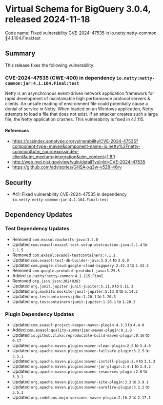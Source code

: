 # Virtual Schema for BigQuery 3.0.4, released 2024-11-18

Code name: Fixed vulnerability CVE-2024-47535 in io.netty:netty-common:jar:4.1.104.Final:test

## Summary

This release fixes the following vulnerability:

### CVE-2024-47535 (CWE-400) in dependency `io.netty:netty-common:jar:4.1.104.Final:test`
Netty is an asynchronous event-driven network application framework for rapid development of maintainable high performance protocol servers & clients. An unsafe reading of environment file could potentially cause a denial of service in Netty. When loaded on an Windows application, Netty attempts to load a file that does not exist. If an attacker creates such a large file, the Netty application crashes. This vulnerability is fixed in 4.1.115.
#### References
* https://ossindex.sonatype.org/vulnerability/CVE-2024-47535?component-type=maven&component-name=io.netty%2Fnetty-common&utm_source=ossindex-client&utm_medium=integration&utm_content=1.8.1
* http://web.nvd.nist.gov/view/vuln/detail?vulnId=CVE-2024-47535
* https://github.com/advisories/GHSA-xq3w-v528-46rv

## Security

* #41: Fixed vulnerability CVE-2024-47535 in dependency `io.netty:netty-common:jar:4.1.104.Final:test`

## Dependency Updates

### Test Dependency Updates

* Removed `com.exasol:bucketfs-java:3.2.0`
* Updated `com.exasol:exasol-test-setup-abstraction-java:2.1.4` to `2.1.5`
* Removed `com.exasol:exasol-testcontainers:7.1.1`
* Updated `com.exasol:test-db-builder-java:3.5.4` to `3.6.0`
* Updated `com.google.cloud:google-cloud-bigquery:2.42.3` to `2.43.3`
* Removed `com.google.protobuf:protobuf-java:3.25.5`
* Added `io.netty:netty-common:4.1.115.Final`
* Removed `org.json:json:20240303`
* Updated `org.junit.jupiter:junit-jupiter:5.11.0` to `5.11.3`
* Updated `org.mockito:mockito-junit-jupiter:5.13.0` to `5.14.2`
* Updated `org.testcontainers:jdbc:1.20.1` to `1.20.3`
* Updated `org.testcontainers:junit-jupiter:1.20.1` to `1.20.3`

### Plugin Dependency Updates

* Updated `com.exasol:project-keeper-maven-plugin:4.3.3` to `4.4.0`
* Added `com.exasol:quality-summarizer-maven-plugin:0.2.0`
* Updated `io.github.zlika:reproducible-build-maven-plugin:0.16` to `0.17`
* Updated `org.apache.maven.plugins:maven-clean-plugin:2.5` to `3.4.0`
* Updated `org.apache.maven.plugins:maven-failsafe-plugin:3.2.5` to `3.5.1`
* Updated `org.apache.maven.plugins:maven-install-plugin:2.4` to `3.1.3`
* Updated `org.apache.maven.plugins:maven-jar-plugin:3.4.1` to `3.4.2`
* Updated `org.apache.maven.plugins:maven-resources-plugin:2.6` to `3.3.1`
* Updated `org.apache.maven.plugins:maven-site-plugin:3.3` to `3.9.1`
* Updated `org.apache.maven.plugins:maven-surefire-plugin:3.2.5` to `3.5.1`
* Updated `org.codehaus.mojo:versions-maven-plugin:2.16.2` to `2.17.1`
